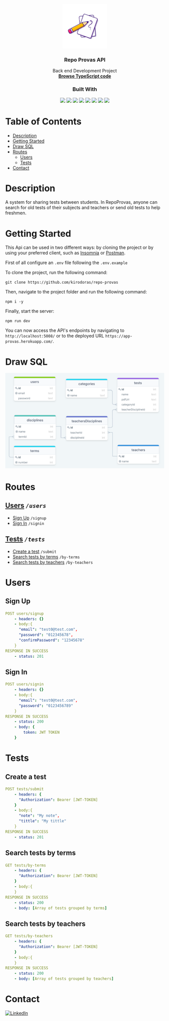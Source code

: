 <!-- PROJECT LOGO -->
<br />
<div align="center">
  <a href="https://github.com/kirodoras/repo-provas">
    <img src="./.github/repo-provas-logo.png" alt="logo" width="140">
  </a>

<!-- Link to src -->
  <h3 align="center">Repo Provas API</h3>
  <p>
    Back end Development Project
    <br />
    <a href="https://github.com/kirodoras/repo-provas/tree/main/src"><strong>Browse TypeScript code</strong></a>
</div>

<!-- Built With -->
<div align="center">
  <h3>Built With</h3>
  <img src="https://img.shields.io/badge/Heroku-430098?style=for-the-badge&logo=heroku&logoColor=white" height="30px"/>
   <img src="https://img.shields.io/badge/eslint-3A33D1?style=for-the-badge&logo=eslint&logoColor=white" height="30px"/>
  <img src="https://img.shields.io/badge/PostgreSQL-316192?style=for-the-badge&logo=postgresql&logoColor=white" height="30px"/>
  <img src="https://img.shields.io/badge/TypeScript-007ACC?style=for-the-badge&logo=typescript&logoColor=white" height="30px"/>
  <img src="https://img.shields.io/badge/Prisma-3982CE?style=for-the-badge&logo=Prisma&logoColor=white" height="30px"/>
  <img src="https://img.shields.io/badge/Node.js-43853D?style=for-the-badge&logo=node.js&logoColor=white" height="30px"/>  
  <img src="https://img.shields.io/badge/Express.js-404D59?style=for-the-badge&logo=express.js&logoColor=white" height="30px"/>
  <img src="https://img.shields.io/badge/JWT-323330?style=for-the-badge&logo=json-web-tokens&logoColor=pink" height="30px"/>
</div>

<!-- Table of Contents -->
# Table of Contents

- [Description](#description)
- [Getting Started](#getting-started)
- [Draw SQL](#draw-sql)
- [Routes](#routes)
  - [Users](#users)
  - [Tests](#tests)
- [Contact](#contact)

<!-- Description -->
# Description

A system for sharing tests between students. In RepoProvas, anyone can search for old tests of their subjects and teachers or send old tests to help freshmen.

<!-- Getting Started -->

# Getting Started

This Api can be used in two different ways: by cloning the project or by using your preferred client, such as [Insomnia](https://insomnia.rest/) or [Postman](https://www.getpostman.com/).

First of all configure an `.env` file following the `.env.example`

To clone the project, run the following command:

```git
git clone https://github.com/kirodoras/repo-provas
```

Then, navigate to the project folder and run the following command:

```git
npm i -y
```

Finally, start the server:

```git
npm run dev
```

You can now access the API's endpoints by navigating to `http://localhost:5008/` or to the deployed URL `https://app-provas.herokuapp.com/`.

<!-- API Reference -->
# Draw SQL

<div align="center">
  <img src="./.github/draw-sql.png" alt="logo" width="700">
</div>

<!-- Routes -->
# Routes

## [Users](#users) _`/users`_

- [Sign Up](#sign-up) `/signup`
- [Sign In](#sign-in) `/signin`

## [Tests](#tests) _`/tests`_

- [Create a test](#create-a-test) `/submit`
- [Search tests by terms](#search-tests-by-terms) `/by-terms`
- [Search tests by teachers](#search-tests-by-teachers) `/by-teachers`

<!-- Routes infos -->
# Users
## Sign Up
```yml
POST users/signup
    - headers: {}
    - body:{
      "email": "test0@test.com",
      "password": "012345678",
      "confirmPassword": "12345678"	
    }
RESPONSE IN SUCCESS
    - status: 201
```
## Sign In
```yml
POST users/signin
    - headers: {}
    - body:{
      "email": "test0@test.com",
      "password": "0123456789"	
    }
RESPONSE IN SUCCESS
    - status: 200
    - body: {
        token: JWT TOKEN
    }   
```

# Tests

## Create a test
```yml
POST tests/submit
    - headers: {
      "Authorization": Bearer [JWT-TOKEN]
    }
    - body:{
      "note": "My note",
      "tittle": "My tittle"
    }
RESPONSE IN SUCCESS
    - status: 201
```

## Search tests by terms
```yml
GET tests/by-terms
    - headers: {
      "Authorization": Bearer [JWT-TOKEN]
    }
    - body:{
    }
RESPONSE IN SUCCESS
    - status: 200
    - body: [Array of tests grouped by terms]
```

## Search tests by teachers
```yml
GET tests/by-teachers
    - headers: {
      "Authorization": Bearer [JWT-TOKEN]
    }
    - body:{
    }
RESPONSE IN SUCCESS
    - status: 200
    - body: [Array of tests grouped by teachers]
```

<!-- Contact -->

# Contact

[![LinkedIn][linkedin-shield]][linkedin-url]

<!-- MARKDOWN LINKS & IMAGES -->

[linkedin-shield]: https://img.shields.io/badge/-LinkedIn-black.svg?style=for-the-badge&logo=linkedin&colorB=blue
[linkedin-url]: https://www.linkedin.com/in/mateus-figueiredo-pereira/
